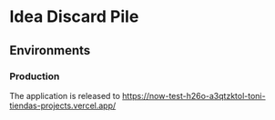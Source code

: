 # Idea Discard Pile

## Environments

### Production

The application is released to https://now-test-h26o-a3qtzktol-toni-tiendas-projects.vercel.app/